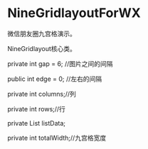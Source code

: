 # NineGridlayoutForWX
微信朋友圈九宫格演示。


NineGridlayout核心类。
   <p> private int gap = 6; //图片之间的间隔
    <p>public int edge = 0; //左右的间隔
   <p> private int columns;//列
   <p> private int rows;//行
   <p> private List<Image> listData;
   <p> private int totalWidth;//九宫格宽度
    
